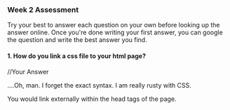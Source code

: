 ### Week 2 Assessment

Try your best to answer each question on your own before looking up the answer online. Once you're done writing your first answer, you can google the question and write the best answer you find.

#### 1. How do you link a css file to your html page?

 //Your Answer

....Oh, man. I forget the exact syntax. I am really rusty with CSS.

You would link externally within the head tags of the page.

 <head>
    <style scr="stylepage.css"/>
 </head>

 //Googled Answer

Yikes that was so bad!

<head>
<link rel="stylesheet" href="styles.css">
</head>


 #### 2. What is a css class? How do you use declare one in html? When should you use an id instead of a class?

 //Your Answer

 A class is a way to target HTML elements from your CSS page. Semantic HTML is easier to read and a better way to keep organized. You can define an HTML element's with <div class="class-name"> and use .class-name in the CSS file to style that element. Using class is an easier way to style multiple similar elements at once as opposed to defining and <div id="id-name"> and styling with #id-name in CSS. IDs work well for styling just one particular element.

 //Googled Answer

 The benefit of this is that you can have the same HTML element, but present it differently depending on its class or ID. In the CSS, a class selector is a name preceded by a full stop (“.”) and an ID selector is a name preceded by a hash character (“#”).

 Syntax:
 <element class="classname">

ID's are unique
Each element can have only one ID. Each page can have only one element with that ID. A class is like a barcode that all products of a certain type would have. An ID is like a unique serial number on one of those products.

ID's have special browser functionality
Classes have no special abilities in the browser, but ID's do have one very important trick up their sleeve. This is the "hash value" in the URL. If you have a URL like http://yourdomain.com#comments, the browser will attempt to locate the element with an ID of "comments" and will automatically scroll the page to show that element.

Javascript cares
JavaScript people are already probably more in tune with the differences between classes and ID's. JavaScript depends on there being only one page element with any particular id, or else the commonly used getElementById function wouldn't be dependable.


#### 3. The class "heading-box" exists in our html file - write the css code that would:

##### 1) align this box to the center of its container,

.heading-box {
    margin: auto;
}

##### 2) give it a black border that is 5px wide,

.heading-box {
    margin: auto;
    border: 5px solid #000;
}

##### 3) make its text appear in the center of the box

.heading-box {
    margin: auto;
    border: 5px solid #000;
    text-align: center;
}

#### 4. What is Bootstrap? Explain a few reasons that you might choose to use it in a project?

 //Your Answer

 Bootstrap is a grid template system for CSS that enables you to use pre-set keywords to style elements on a page according to column width. This makes executing a wire-framed a layout more intuitive with CSS and designing a responsive page much easier.

 //Googled Answer

Bootstrap is a free and open-source front-end framework (library) for designing websites and web applications. It contains HTML- and CSS-based design templates for typography, forms, buttons, navigation and other interface components, as well as optional JavaScript extensions. Unlike many web frameworks, it concerns itself with front-end development only.

#### 5. Name 4 semantic html tags.

<header></header>
<main></main>
<form></form>
<footer></footer>

#### 6. What is block scope that became available in ES6? Include how it differs from javascript's local and global scope, and what variables are block scoped.

 //Your Answer

ES6 introduced block scope which automatically opens a new scope for every code block. If you declare variables within a function using keyword let or const, that variable now can not be accessed or manipulated from the global scope.

 //Googled Answer

 In ES6, let and const were introduced as alternative ways of declaring variables — both being blocked scoped. In block scope, any block will be a scope. This will give a more consistent behavior. This means that a function still is a valid scope just like with var.

 Other type of blocks qualifies as a scope — like if-statements.

 #### 7. What is front end development? Can you identify any tools/skills that are uniquely required of front end developers?

 //Your Answer

Front end development is user-oriented. A front end developer would handle code that manipulates the view and controller, but not the model of a web application. This would require a firm understanding of HTML and CSS. Front end developers are expected to be able to add interactivity to a page with Javascript, and most likely will use libraries such as react and angular.

 //Googled Answer

Front-end web development is the practice of converting data to graphical interface for user to view and interact with data through digital interaction using HTML, CSS and JavaScript. The code they write runs inside the user’s browser (as opposed to a back end developer, whose code runs on the web server). Think of it a little like this: the back end developer is like the engineer who designs and creates the systems that make a city work (electricity, water and sewer, zoning, etc.), while the front end developer is the one who lays out the streets and makes sure everything is connected properly so people can live their lives (a simplified analogy, but you get the rough idea). They’re also in charge of making sure that there are no errors or bugs on the front end, as well as making sure that the design appears as it’s supposed to across various platforms and browsers.

 #### 8. Choose one of the new ES6 concepts we learned about this week (namely: block scope, classes, and string interpolation) and write example code that demonstrates the concept, with comments to explain what is going on.

 STRING INTERPOLATION

 // two arrays are declared in the global scope

 var letters = ["a", "b", "c"]
 var nums = [1, 2, 3]

 // this function will concat the arrays using string interpolation

 function displayMessage() {
     // storing the arrays as new variables within block scope
    let sayABC = letters.join(",")
    let say123 = nums.join(",")
    return `${sayABC} easy as ${say123}!`
 }

 displayMessage() // a,b,c easy as 1,2,3!

 #### 9. What is the difference between a div and a span?


 //Your Answer

Div elements are block display while span elements are inline.

 //Googled Answer

The difference between span and div is that a span element is in-line and usually used for a small chunk of HTML inside a line (such as inside a paragraph) whereas a div (division) element is block-line (which is basically equivalent to having a line-break before and after it) and used to group larger chunks of code.

#### 10. How would you explain the idea of "inheritance" in object oriented programming?


 //Your Answer

You can use classes as a blueprint to create objects of a certain category. You can start out with the most general category of something, and make variations of that class using child classes. Each child class would inherit the methods of its parent, but also have the ability to override the parent with super() within its constructor method. Every child class would thus have the base characteristics of its parent, yet with its own specified characteristics in super().


 //Googled Answer

 Inheritance enables new objects to take on the properties of existing objects. A class that is used as the basis for inheritance is called a superclass or base class. A class that inherits from a superclass is called a subclass or derived class.
